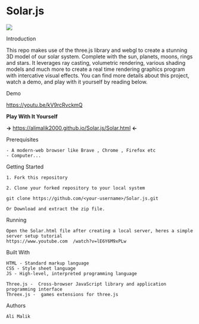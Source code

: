 # Solar.js

![](https://i.ibb.co/8xC0yHT/dol.png)

Introduction

This repo makes use of the three.js library and webgl to create a stunning 3D model of our solar system. Complete with the sun, planets, moons, rings and stars. It leverages ray casting, volumetric rendering, various shading models and much more to create a real time rendering graphics program with intercative visual effects. You can find more details about this project, watch a demo, and play with it yourself by reading below.

Demo

   https://youtu.be/kV9rcRvckmQ
    
**Play With It Yourself**

  **->** https://alimalik2000.github.io/Solar.js/Solar.html **<-**

Prerequisites

    - A modern-web browser like Brave , Chrome , Firefox etc
    - Computer...
    
Getting Started

    1. Fork this repository 

    2. Clone your forked repository to your local system 

    git clone https://github.com/<your-username>/Solar.js.git

    Or Download and extract the zip file.

Running

    Open the Solar.html file after creating a local server, heres a simple server setup tutorial 
    https://www.youtube.com  /watch?v=lE6Y6M9xPLw

Built With

    HTML - Standard markup language
    CSS - Style sheet language
    JS - High-level, interpreted programming language
    
    Three.js -  Cross-browser JavaScript library and application programming interface
    Threex.js -  games extensions for three.js

Authors

    Ali Malik


